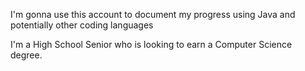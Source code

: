 I'm gonna use this account to document my progress using Java and potentially other coding languages

I'm a High School Senior who is looking to earn a Computer Science degree.
